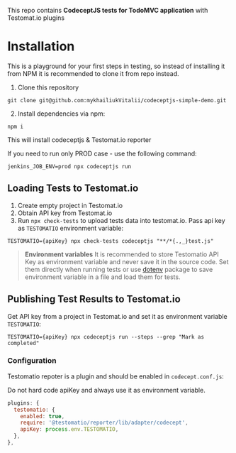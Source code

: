 This repo contains **CodeceptJS tests for TodoMVC application** with Testomat.io plugins

# Installation

This is a playground for your first steps in testing, so instead of installing it from NPM it is recommended to clone it from repo instead.

1) Clone this repository

```
git clone git@github.com:mykhailiukVitalii/codeceptjs-simple-demo.git
```

2) Install dependencies via npm:

```
npm i
```

This will install codeceptjs & Testomat.io reporter

If you need to run only PROD case - use the following command:

```
jenkins_JOB_ENV=prod npx codeceptjs run
```

## Loading Tests to Testomat.io

1. Create empty project in Testomat.io
2. Obtain API key from Testomat.io
2. Run `npx check-tests` to upload tests data into testomat.io. Pass api key as `TESTOMATIO` environment variable:

```
TESTOMATIO={apiKey} npx check-tests codeceptjs "**/*{.,_}test.js"
```

> **Environment variables** It is recommended to store Testomatio API Key as environment variable and never save it in the source code. Set them directly when running tests or use [dotenv](https://www.npmjs.com/package/dotenv) package to save environment variable in a file and load them for tests. 

## Publishing Test Results to Testomat.io

Get API key from a project in Testomat.io and set it as environment variable `TESTOMATIO`:

```
TESTOMATIO={apiKey} npx codeceptjs run --steps --grep "Mark as completed"
```

### Configuration

Testomatio repoter is a plugin and should be enabled in `codecept.conf.js`:

Do not hard code apiKey and always use it as environment variable.

```js
plugins: {
  testomatio: {
    enabled: true,
    require: '@testomatio/reporter/lib/adapter/codecept',
    apiKey: process.env.TESTOMATIO,
  },
},
```
